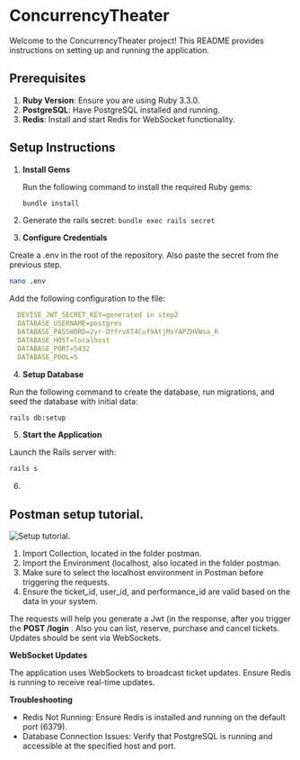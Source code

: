 # ConcurrencyTheater

Welcome to the ConcurrencyTheater project! This README provides instructions on setting up and running the application.

## Prerequisites

1. **Ruby Version**: Ensure you are using Ruby 3.3.0.
2. **PostgreSQL**: Have PostgreSQL installed and running.
3. **Redis**: Install and start Redis for WebSocket functionality.

## Setup Instructions

1. **Install Gems**

   Run the following command to install the required Ruby gems:

   ```bash
   bundle install
   ```
2. Generate the rails secret: `bundle exec rails secret`
3. **Configure Credentials**

Create a .env in the root of the repository. Also paste the secret from the previous step.

```bash
nano .env
```

Add the following configuration to the file:

```yaml
  DEVISE_JWT_SECRET_KEY=generated in step2
  DATABASE_USERNAME=postgres
  DATABASE_PASSWORD=2yr-DYfrvXT4Cuf9AtjMsYAPZHVWsa_R
  DATABASE_HOST=localhost
  DATABASE_PORT=5432
  DATABASE_POOL=5
```

4. **Setup Database**

Run the following command to create the database, run migrations, and seed the database with initial data:

```bash
rails db:setup
```

5. **Start the Application**

Launch the Rails server with:

```bash
rails s
```

6. 
## Postman setup tutorial.
![Setup tutorial.](https://github.com/user-attachments/assets/f24cd655-4000-4635-a52d-fd474727be8f)
   1. Import Collection, located in the folder postman.
   2. Import the Environment (localhost, also located in the folder postman.
   3. Make sure to select the localhost environment in Postman before triggering the requests.
   4. Ensure the ticket_id, user_id, and performance_id are valid based on the data in your system.

The requests will help you generate a Jwt (in the response, after you trigger the **POST /login** . Also you can list, reserve, purchase and cancel tickets. Updates should be sent via WebSockets.

**WebSocket Updates**

The application uses WebSockets to broadcast ticket updates. Ensure Redis is running to receive real-time updates.

**Troubleshooting**

- Redis Not Running: Ensure Redis is installed and running on the default port (6379).
- Database Connection Issues: Verify that PostgreSQL is running and accessible at the specified host and port.
